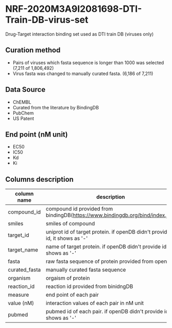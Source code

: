 # NRF-2020M3A9I2081698-DTI-Train-DB-virus-set
Drug-Target interaction binding set used as DTI train DB (viruses only)

## Curation method
- Pairs of viruses which fasta sequence is longer than 1000 was selected (7,211 of 1,806,492)
- Virus fasta was changed to manually curated fasta. (6,186 of 7,211)

## Data Source 
- ChEMBL
- Curated from the literature by BindingDB
- PubChem
- US Patent

## End point (nM unit)
- EC50
- IC50
- Kd
- Ki

## Columns description

column name | description
  ------------- | -------------
compound_id |compound id provided from bindingDB(https://www.bindingdb.org/bind/index.jsp)
smiles        |smiles of compound
target_id          |uniprot id of target protein. if openDB didn't provide id, it shows as '-'
target_name          |name of target protein. if openDB didn't provide id, it shows as '-'
fasta               |raw fasta sequence of protein provided from openDB
curated_fasta               |manually curated fasta sequence
organism       |orgaism of protein
reaction_id       |reaction id provided from binidngDB
measure        |end point of each pair
value (nM)        |interaction values of each pair in nM unit
pubmed     |pubmed id of each pair. if openDB didn't provide id, it shows as '-'
